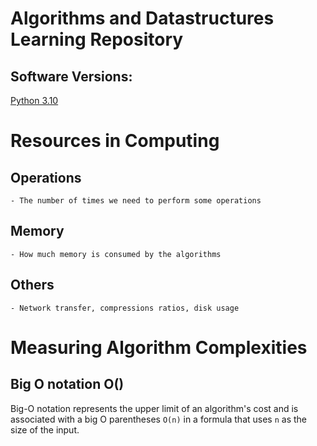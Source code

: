 # Algorithms and Datastructures Learning Repository

## Software Versions:

[Python 3.10](https://docs.python.org/3/)

# Resources in Computing

## Operations

    - The number of times we need to perform some operations

## Memory

    - How much memory is consumed by the algorithms

## Others

    - Network transfer, compressions ratios, disk usage

# Measuring Algorithm Complexities

## Big O notation O()

Big-O notation represents the upper limit of an algorithm's cost and is associated with a big O parentheses `O(n)` in a formula that uses `n` as the size of the input.
